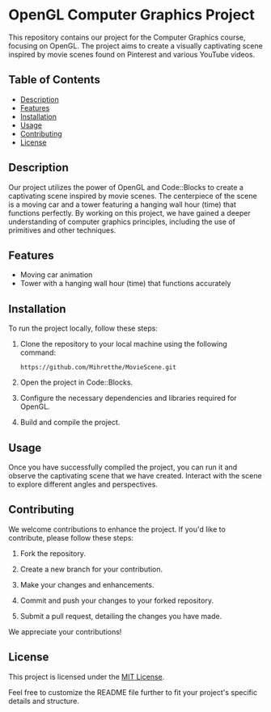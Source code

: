 # OpenGL Computer Graphics Project

This repository contains our project for the Computer Graphics course, focusing on OpenGL. The project aims to create a visually captivating scene inspired by movie scenes found on Pinterest and various YouTube videos.

## Table of Contents

- [Description](#description)
- [Features](#features)
- [Installation](#installation)
- [Usage](#usage)
- [Contributing](#contributing)
- [License](#license)

## Description

Our project utilizes the power of OpenGL and Code::Blocks to create a captivating scene inspired by movie scenes. The centerpiece of the scene is a moving car and a tower featuring a hanging wall hour (time) that functions perfectly. By working on this project, we have gained a deeper understanding of computer graphics principles, including the use of primitives and other techniques.

## Features

- Moving car animation
- Tower with a hanging wall hour (time) that functions accurately

## Installation

To run the project locally, follow these steps:

1. Clone the repository to your local machine using the following command:
   ```
   https://github.com/Mihretthe/MovieScene.git
   ```

2. Open the project in Code::Blocks.

3. Configure the necessary dependencies and libraries required for OpenGL.

4. Build and compile the project.

## Usage

Once you have successfully compiled the project, you can run it and observe the captivating scene that we have created. Interact with the scene to explore different angles and perspectives.

## Contributing

We welcome contributions to enhance the project. If you'd like to contribute, please follow these steps:

1. Fork the repository.

2. Create a new branch for your contribution.

3. Make your changes and enhancements.

4. Commit and push your changes to your forked repository.

5. Submit a pull request, detailing the changes you have made.

We appreciate your contributions!

## License

This project is licensed under the [MIT License](LICENSE).

Feel free to customize the README file further to fit your project's specific details and structure.
